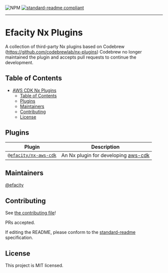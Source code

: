 ![NPM](https://img.shields.io/npm/l/@efacity/nx-aws-cdk)
[![standard-readme compliant](https://img.shields.io/badge/standard--readme-OK-green.svg?style=flat-square)](https://github.com/RichardLitt/standard-readme)

<hr>

# Efacity Nx Plugins

A collection of third-party Nx plugins based on Codebrew (https://github.com/codebrewlab/nx-plugins)
Codebrew no longer maintained the plugin and accepts pull requests to continue the development.

## Table of Contents

- [AWS CDK Nx Plugins](#aws-cdk-nx-plugins)
  - [Table of Contents](#table-of-contents)
  - [Plugins](#plugins)
  - [Maintainers](#maintainers)
  - [Contributing](#contributing)
  - [License](#license)

## Plugins

| Plugin                                                   | Description                                                                                   |
| -------------------------------------------------------- | --------------------------------------------------------------------------------------------- |
| [`@efacity/nx-aws-cdk`](./packages/nx-aws-cdk/README.md) | An Nx plugin for developing [aws-cdk](https://docs.aws.amazon.com/cdk/latest/guide/home.html) |

## Maintainers

[@efacity](https://github.com/efacity)

## Contributing

See [the contributing file](CONTRIBUTING.md)!

PRs accepted.

If editing the README, please conform to the [standard-readme](https://github.com/RichardLitt/standard-readme) specification.

## License

This project is MIT licensed.
